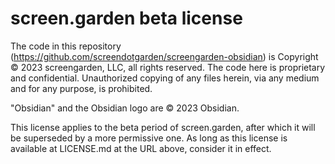 # screen.garden beta license

The code in this repository (https://github.com/screendotgarden/screengarden-obsidian) is Copyright © 2023 screengarden, LLC, all rights reserved. The code here is proprietary and confidential. Unauthorized copying of any files herein, via any medium and for any purpose, is prohibited.

"Obsidian" and the Obsidian logo are © 2023 Obsidian.

This license applies to the beta period of screen.garden, after which it will be superseded by a more permissive one. As long as this license is available at LICENSE.md at the URL above, consider it in effect.
